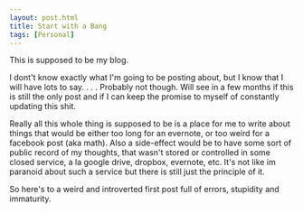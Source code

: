 ```yaml
---
layout: post.html
title: Start with a Bang 
tags: [Personal]
---
```

This is supposed to be my blog.

I dont't know exactly what I'm going to be posting about, but I know that I will have lots to say. . . . Probably not though. Will see in a few months if this is still the only post and if I can keep the promise to myself of constantly updating this shit. 


Really all this whole thing is supposed to be is a place for me to write about things that would be either too long for an evernote, or too weird for a facebook post (aka math). Also a side-effect would be to have some sort of public record of my thoughts, that wasn't stored or controlled in some closed service, a la google drive, dropbox, evernote, etc. It's not like im paranoid about such a service but there is still just the principle of it.

So here's to a weird and introverted first post full of errors, stupidity and immaturity.



